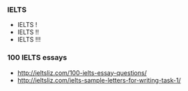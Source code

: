 ### IELTS

- IELTS !
- IELTS !!
- IELTS !!!

### 100 IELTS essays

- http://ieltsliz.com/100-ielts-essay-questions/
- http://ieltsliz.com/ielts-sample-letters-for-writing-task-1/
